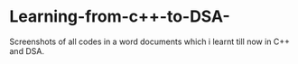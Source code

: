 # Learning-from-c++-to-DSA-
Screenshots of all codes in a word  documents  which i learnt till now in C++ and DSA.
